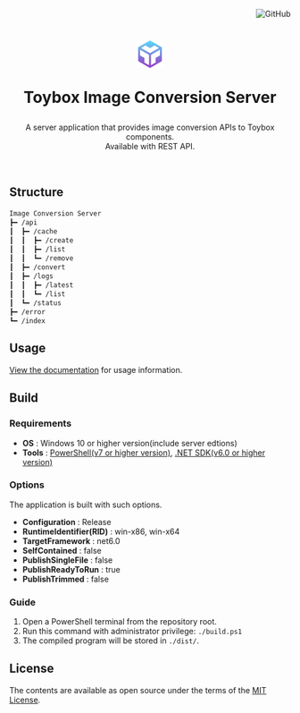 <p align="right">
<img alt="GitHub" src="https://img.shields.io/github/license/project-toybox/toybox-image-conversion-server">
</p>

<p align="center">
    <h1 align="center">
        <img src="https://raw.githubusercontent.com/project-toybox/toybox-assets/main/images/toybox-icon.png" width="50" height="50">
        <p>Toybox Image Conversion Server</p>
    </h1>
    <p align="center">A server application that provides image conversion APIs to Toybox components.<br>Available with REST API.</p>
    <br>
</p>

## Structure
```
Image Conversion Server
┣━ /api
┃  ┣━ /cache
┃  ┃  ┣━ /create
┃  ┃  ┣━ /list
┃  ┃  ┗━ /remove
┃  ┣━ /convert
┃  ┣━ /logs
┃  ┃  ┣━ /latest
┃  ┃  ┗━ /list
┃  ┗━ /status
┣━ /error
┗━ /index
```

## Usage
[View the documentation](README.md) for usage information.

## Build
### Requirements
 * __OS__ : Windows 10 or higher version(include server edtions)
 * __Tools__ : [PowerShell(v7 or higher version)](https://github.com/PowerShell/PowerShell), [.NET SDK(v6.0 or higher version)](https://dotnet.microsoft.com/en-us/download)

### Options
The application is built with such options.
 * __Configuration__ : Release
 * __RuntimeIdentifier(RID)__ : win-x86, win-x64
 * __TargetFramework__ : net6.0
 * __SelfContained__ : false
 * __PublishSingleFile__ : false
 * __PublishReadyToRun__ : true
 * __PublishTrimmed__ : false

### Guide
1. Open a PowerShell terminal from the repository root.
2. Run this command with administrator privilege: `./build.ps1`
3. The compiled program will be stored in `./dist/`.

## License
The contents are available as open source under the terms of the [MIT License](http://opensource.org/licenses/MIT).
